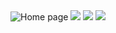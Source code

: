 <img src="https://i.ibb.co/2hFNwrK/127-0-0-1-8000-home-1.png" alt="Home page"/>
<img src="https://i.ibb.co/2Y2vBry/127-0-0-1-8000-rooms.png alt="Rooms page"/>
<img src="https://i.ibb.co/5vk0Fhr/127-0-0-1-8000-gallery.png alt="Gallery page"/>
<img src="https://i.ibb.co/7jSGrBS/admin.png alt="Admin panel"/>
